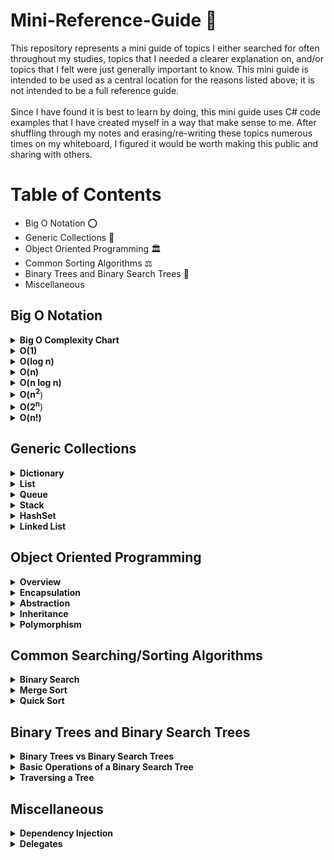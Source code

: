 # Mini-Reference-Guide :bookmark_tabs:
This repository represents a mini guide of topics I either searched for often throughout my studies, topics that I needed a clearer explanation on, and/or topics that I felt were just generally important to know. This mini guide is intended to be used as a central location for the reasons listed above; it is not intended to be a full reference guide. <br>
<br>
Since I have found it is best to learn by doing, this mini guide uses C# code examples that I have created myself in a way that make sense to me.
After shuffling through my notes and erasing/re-writing these topics numerous times on my whiteboard, I figured it would be worth making this public and sharing with others. <br>

# Table of Contents  
* Big O Notation :o:
* Generic Collections :wrench:
* Object Oriented Programming :classical_building:
* Common Sorting Algorithms :balance_scale:
* Binary Trees and Binary Search Trees :evergreen_tree:
* Miscellaneous

## Big O Notation
<details>
  <summary><b>Big O Complexity Chart</b></summary>
<br>
<img src=https://github.com/Kfollen93/Mini-Reference-Guide/blob/main/Images/BigOChart.png alt="Big O Complexity Chart">
</details>

<details>
  <summary><b>O(1)</b></summary>
  O(1) is represented as "Constant Time". This means that regardless of the amount of data that is involved, whether it's 10,000 or 10, it will always require the same amount of time. <br>
  <br>
  An example of O(1) is:

  ```cs
  private static int ReturnFirstElementInArray(int[] arr)
  {
      return arr[0];
  }
  ```
</details>

<details>
  <summary><b>O(log n)</b></summary>
  O(log n) is represented as "Logarithmic Time". This means that the time will increase linearly while n increases exponentially. It is most commonly seen with divide and conquer algorithms. You can think of it as when the input is being divided in half with each iteration, it is logarithmic time. <br>
  <br>
  An example of O(log n) is:

  ```cs
  // Binary Search in a sorted array
  private static int SearchForTargetIndex(int[] arr, int target)
  {
      int leftPointer = 0;
      int rightPointer = arr.Length - 1;
    
      while (leftPointer <= rightPointer)
      {
          int mid = (leftPointer + rightPointer) / 2;

          if (arr[mid] == target)
          {
              return mid;
          }
          else if (target < arr[mid])
          {
              rightPointer = mid - 1;
          }
          else
          {
              leftPointer = mid + 1;
          }
      }
      return false; // Target does not exist.
  }
  ```
  It is worth noting that in the best case here, the time complexity could actually be O(1) if the mid point matches the target at the start. However, it is typical to measure time complexity based upon the worst case scenario, which in this case would be O(log n).
</details>

<details>
  <summary><b>O(n)</b></summary>
  O(n) is represented as "Linear Time". This means that the amount of time it will take is directly proportional to the number (<b><i>n</i></b>) of elements. The larger the amount of data that is involved, the longer it will take to complete. <br>
  <br>
  An example of O(n) is:

  ```cs
  private static int SearchForTargetIndex(int[] arr, int target)
  {
      for (int i = 0; i < arr.Length; i++)
      {
          if (arr[i] == target)
          {
              return i;
          }
      }
  }
  ```
</details>
  
<details>
  <summary><b>O(n log n)</b></summary>
  O(n log n) is represented as "Linearithmic Time". I find it is easiest to understand this as an algorithm that performs O(log n) operations <b><i> n </i></b> times. <br>
  <br>
  An example of O(n log n) is:

  ```cs
private static int[] MergeSort(int[] nums)
{
      if (nums.Length <= 1) return nums; // Array is already sorted
      int[] left;
      int[] right;
      int[] sorted = new int[nums.Length];

      int mid = nums.Length / 2;

      left = new int[mid]; // Sets the size of left

      // if the array is even
      if (nums.Length % 2 == 0)
      {
          right = new int[mid];
      }
      else // if the array is odd, then add one extra element to the right array
      {
          right = new int[mid + 1];
      }

      // Populating the left array -> Going from 0 to the mid point.
      for (int i = 0; i < mid; i++)
      {
          left[i] = nums[i];
      }

      // Populating the right array -> Going from the mid point to the end of the array.
      int j = 0;
      for (int i = mid; i < nums.Length; i++)
      {
          right[j] = nums[i];
          j++;
      }

      // Use recursion to sort the arrays
      left = MergeSort(left);
      right = MergeSort(right);

      // Merge arrays - Call the Merge function
      sorted = Merge(left, right);

      return sorted;
}

public static int[] Merge(int[] left, int[] right)
{
      // Set the size of the sorted array
      int sortedLength = left.Length + right.Length;
      int[] sorted = new int[sortedLength];

      int leftIndex = 0;
      int rightIndex = 0;
      int indexSorted = 0;

      // While there's always at least one element in either array
      while (leftIndex < left.Length || rightIndex < right.Length)
      {
        // If there's at least one element in BOTH arrays
        if (leftIndex < left.Length && rightIndex < right.Length)
        {
            if (left[leftIndex] <= right[rightIndex])
            {
                sorted[indexSorted] = left[leftIndex];
                leftIndex++;
                indexSorted++;
            }
            else
            {
                sorted[indexSorted] = right[rightIndex];
                rightIndex++;
                indexSorted++;
            }
        }
        // If only the left array has elements
        else if (leftIndex < left.Length)
        {
            sorted[indexSorted] = left[leftIndex];
            leftIndex++;
            indexSorted++;
        }
        // If only the right array has elements
        else if (rightIndex < right.Length)
        {
            sorted[indexSorted] = right[rightIndex];
            rightIndex++;
            indexSorted++;
        }
    }
    return sorted;
}
  ```
</details>
  
<details>
  <summary><b>O(n<sup>2</sup></b>)</summary>
  O(n<sup>2</sup>) is represented as "Quadratic Time". You will most typically see this with nested loops (although do not fall victim to thinking if it is a nested loop that it is automatically Quadratic Time; this is not how you calculate time complexity). If you are looping through the outer array <b><i> n </i></b> times, then the inner loop will also need to run <b><i> n </i></b> times during each iteration of the outer loop.  <br>
  <br>
  An example of O(n<sup>2</sup></b>) is:

  ```cs
  private static void SortArrayInPlace(int[] arr)
  {
      int temp;
  
      for (int i = 0; i < arr.Length; i++)
      {
          for (int j = i + 1; j < arr.Length; j++)
          {
              if (arr[j] < arr[i])
              {
                  temp = nums[j];
                  nums[j] = nums[i];
                  nums[i] = temp;
              }
          }
      }
  }
  ```
</details>
  
<details>
  <summary><b>O(2<sup>n</sup></b>)</summary>
  O(2<sup>n</sup>) is represented as "Exponential Time". You will most likely see this with recursive functions that make two recursive calls, in order to solve a problem of size <b><i> n</i></b>.  <br>
  <br>
  An example of O(2^n) is:

  ```cs
  private static int Fibonacci(int n)
  {
      if (n < 2)
      {
          return n;
      }
      else
      {
         return Fibonacci(n - 1) + Fibonacci(n - 2);
      }
  }
  ```
</details>
  
<details>
  <summary><b>O(n!)</b></summary>
  O(n!) is represented as "Factorial Time". You are most likely to see this when writing algorithms that involve permutations. You should know that a factorial is the product of the sequence of <b><i> n</i></b> integers. <b><i>10!</i></b> is already 3,628,800.<br>
  <br>
  I do not have much experience solving common O(n!) algorithms, therefore instead of copying/pasting a solution I do not fully understand, I will share a couple common problems for you to review:

  ```cs
  Traveling Salesman
  Generate all the Permutations of a List
  ```
</details>
  
## Generic Collections
<details>
  <summary><b>Dictionary</b></summary>
  Stores items as a Key/Value pair. I find using a Dictionary can be useful for when you need to add keys (keys must be unique), and be able to track the value for each key. Since the elements are stored as KeyValuePair objects, you can easily loop through the Dictionary to find the value of a key. <br>
 <br>
 An example of using a Dictionary is:
  
  ```cs
    // Every element appears twice except for one element in nums (Example: nums = [4,1,2,1,2]). Find that single one.
    public int SingleNumber(int[] nums)
    {
        // Create a Dictionary
        Dictionary<int, int> dic = new Dictionary<int, int>();
  
        int value = 0;
        
        foreach (int i in nums)
        {
            // Loop through nums, and if the Dictionary does not already contain the key, then add it to the dictionary.
            if (!dic.ContainsKey(i))
            {
                dic.Add(i, 1);
            }
            else
            {   // Here, the key already exists, so instead I add 1 to the value for that key.
                dic[i]++;
            }
        }
        
        // Loop through the K/V pair in the Dictionary, and check for when the Value is equal to one.
        foreach (KeyValuePair<int, int> pair in dic)
        {
            if (pair.Value.Equals(1))
            {
                // Set value equal to the key that has a value of 1
                value = pair.Key; 
            }
        }
        // Returning value which is the key that had a value of 1.
        return value;
    }
```
</details>

<details>
  <summary><b>List</b></summary>
  Similar to an Array but able to add/remove items from it during run time. <br>
  <br>
  An example of using a List is:
  
  ```cs
      public static void Main(string[] args)
      {
          List<int> myList = new List<int>();

          myList.Add(1);
          myList.Add(2);
          myList.Add(3);
          foreach (int i in myList)
          {
              Console.WriteLine(i);
          }
          Console.WriteLine("--------");

          myList.Reverse();
          foreach (int i in myList)
          {
              Console.WriteLine(i);
          }
          Console.WriteLine("--------");

          myList.Remove(2);
          foreach (int i in myList)
          {
              Console.WriteLine(i);
          }
          Console.WriteLine("--------");

          Console.WriteLine("The index of number 3 is: " + myList.IndexOf(3));

          Console.WriteLine(myList.ToArray());
      }
  
      /*
      1
      2
      3
      --------
      3
      2
      1
      --------
      3
      1
      --------
      The index of number 3 is: 0
      System.Int32[]
      */
```
</details>
  
<details>
  <summary><b>Queue</b></summary>
  Stores items on First-in-First-out (FIFO) basis. You can remember how a Queue works by thinking of waiting in a line. The person at the front of the line, will be first the first person out of the line. <br>
  <br>
  An example of a using a Queue is:
  
```cs
    static void Main(string[] args)
    {
        Queue<int> myQueue = new Queue<int>();
  
        myQueue.Enqueue(1);
        myQueue.Enqueue(2);
        myQueue.Enqueue(3);
        myQueue.Enqueue(4);
        myQueue.Dequeue();
        myQueue.Peek();
  
        foreach(int i in myQueue)
        {
            Console.WriteLine(i);
        }
  
        Console.WriteLine(myQueue.Peek());
  
      /* Output:
         2
         3
         4
         
         2 // Peek() returns the object at the beginning of the Queue without removing it
      */
    }
  ```
</details>
  
<details>
  <summary><b>Stack</b></summary>
  Stores items on a Last-in-First-out (LIFO) basis. Some important methods of a Stack are: Peek() which returns the object at the top of the Stack without removing it, Pop() which removes and returns the object at the top of the Stack, and Push() which inserts an object at the top of the Stack. <br>
  <br>
  I find myself frequently using Stacks when implementing an iterative approach during a tree traversal, an example being:
  
  ```cs
  /**
 * Definition for a binary tree node.
 * public class TreeNode {
 *     public int val;
 *     public TreeNode left;
 *     public TreeNode right;
 *     public TreeNode(int val=0, TreeNode left=null, TreeNode right=null) {
 *         this.val = val;
 *         this.left = left;
 *         this.right = right;
 *     }
 * }
 */
public class Solution
{
    public IList<int> InorderTraversal(TreeNode root) 
    {
        List<int> list = new List<int>();
        if (root == null) return list;
        
        Stack<TreeNode> stack = new Stack<TreeNode>();
        
        while (stack.Count != 0 || root != null)
        {
            if (root != null)
            {
                stack.Push(root);
                root = root.left;
            }
            else
            {
                root = stack.Pop();
                list.Add(root.val);
                root = root.right;
            }
        }
        
        return list;
    }
}
```
</details>
  
<details>
  <summary><b>HashSet</b></summary>
  Functions similar to a List by being able to add and remove items, however the main difference is that it can only store unordered unique elements (no duplicates). You can also use similar properties and functions with a HashSet that you can with a List such as Count(), Add(), and Remove(). <br>
  <br>
An example of using a HashSet is:
  
```cs
  public static void Main(string[] args)
  {

    HashSet<int> hash = new HashSet<int>();

    hash.Add(1);
    hash.Add(2);
    hash.Add(3);
    hash.Add(3); // NOTE: This 3 is not added since it's duplicative.
    foreach (int i in hash)
    {
        Console.WriteLine(i);
    }
    Console.WriteLine("--------");

    hash.Remove(2);
    foreach (int i in hash)
    {
        Console.WriteLine(i);
    }

    /*
    1
    2
    3
    --------
    1
    3
    */
  }
```
</details>
  
<details>
  <summary><b>Linked List</b></summary>
  Linked Lists are worth reading into further than this brief summary, as they are often used in interview questions and they can be a bit tricky to understand. Linked Lists provide O(1) insertion and removal operations. <br>
  You can visualize a Linked List as a list that contains nodes and each node contains a value and pointer (the link) to the next node within the list. <br>
  <br>
  
  ```
          [5] -> [4] -> [9] -> [6]
  ```
  <br>
An example of using a Linked List is:
  
```cs
  /**
 * Definition for singly-linked list.
 * public class ListNode {
 *     public int val;
 *     public ListNode next;
 *     public ListNode(int val=0, ListNode next=null) {
 *         this.val = val;
 *         this.next = next;
 *     }
 * }
 */
  public class Solution 
  {
      public ListNode ReverseList(ListNode head)
      {
          ListNode prev = null;

          while (head != null)
          {
              ListNode temp = head;
              head = head.next;
              temp.next = prev; // Turns the pointer backwards
              prev = temp;
          } 
          return prev;
      }
  }
```
</details>
  
## Object Oriented Programming
 <details>
    <summary><b>Overview</b></summary>
  Object Oriented Programming (OOP) is a programming style that focuses on the use of classes and objects. You will commonly hear this structure used with examples such as the code classes being blueprints that build instances of objects. The class is often a broad category, that will then share attributes, but the objects themselves will have their own values. Imagine you have a class named <code>Car</code>, and it has the attributes of: <code>model</code>, <code>color</code>, <code>year</code>. We could then give the Car class a method as well, such as, <code>ChangeColor();</code>. After that we would make an instance of the class, which is the object, by using the <code>new</code> keyword, such as <code>Car myFirstCar = new Car();</code>. From here you could make several car instances from the <code>Car</code> class that all have different values for the attributes listed above. <br>
   <br>
  There are four pillars of OOP, which are: Encapsulation, Abstraction, Inheritance, and Polymorphism.
 </details>
  
 <details>
   <summary><b>Encapsulation</b></summary>
   Encapsulation uses public/private modifiers to restrict what attributes can (and can not) be accessed. Attributes of the class are often kept private and public get and set accessors are provided to manipulate these attributes. Proper use of Encapsulation will help us avoid breaking things that are not related to the change we are making, increase readability and maintainability, and reduce complexity by means of decoupling.
   
 ```cs
 class Enemy
{
    private string name;
    public string Name // Property
    {
        get { return name; } // get accessor which returns the value of the Name property
        set { name = value; } // set accessor to set a new value. The value keyword represents the value being assigned to the property.
    }
}
```
```cs
  class Program
 {
    static void Main(string[] args)
    {
        Enemy enemy = new Enemy();
        enemy.Name = "Bowser"; // set accessor will invoke
        Console.WriteLine(enemy.Name); // get accessor will invoke
    }
 }
```
   
 </details>
  
 <details>
   <summary><b>Abstraction</b></summary>
   Abstraction only shows the essential information, and hides any unnecessary details from the user. Abstraction is often implemented through interfaces and by using abstract classes. Abstraction and Encapsulation relate in a lot of ways, but Abstraction's focus is around creating an interface through which classes can interact with, and keeping the code decoupled so that each object is its own entity.<br>
   <br>
We're abstracting away the actual implmentation of how something works.  We're not interested in those specifics. A great example can be seen with a car. There are few things we need to know about a car in order to use it: how much gas it has, how the steering wheel works, where the break pedal and gas pedal is, and so forth. However, we don't need to know exactly how the car works when we press the gas pedal and how this actually causes the car to move, along with how the break pedal works to slow down the car. All we care about is that if we call the method <code>MoveCar()</code> that the car would move. Therefore, by using interfaces, sections of code can communicate with each other, but they don't depend on each other to work.
 </details>
  
 <details>
   <summary><b>Inheritance</b></summary>
   At the simplest level, Inheritance involves the child class inheriting data and behaviors from the parent class. Sticking with the car example, it would make sense to have a parent class named <code>Car</code>. This class would contain data that is shared among all cars such as: <code>type</code>, <code>model</code>, <code>year</code>, <code>color</code>, and so forth. The idea of this parent class is that it contains general data that our child classes can inherit when we create an object. For example, now that the parent class <code>Car</code> is complete, we could make a child class such as <code>BMW</code> that inherits from <code>Car</code> and create an object. This might look like:
   
   ```cs
    class Car
    {
        private string type;
        public string Type
        {
            get { return type; }
            set { type = value; }
        }

        private int numOfDoors;
        public int NumOfDoors
        {
            get { return numOfDoors; }
            set { numOfDoors = value; }
        }

        private int year;
        public int Year
        {
            get { return year; }
            set { year = value; }
        }

        private string color;
        public string Color
        {
            get { return color; }
            set { color = value; }
        }

        public void PushHorn()
        {
            Console.WriteLine("Honk honk!");
        }
    }
```

```cs
    class Bmw : Car
    {
        public string bmwSeries = "Default Series";

        public void DisplayBMWLogo()
        {
            Console.WriteLine("Only BMW cars come with the BMW logo.");
        }
    }
```

```cs
class Program
    {
        static void Main(string[] args)
        {
            Bmw myBmw = new Bmw();
            {
                myBmw.Type = "gas";
                myBmw.NumOfDoors = 2;
                myBmw.Year = 2004;
                myBmw.Color = "red";
                myBmw.bmwSeries = "series 3";
            };

            myBmw.PushHorn();
            Console.WriteLine($"My BMW is a {myBmw.NumOfDoors} door car, and it is a {myBmw.bmwSeries}.");
            myBmw.DisplayBMWLogo();
   
            /* Output:
               Honk honk!
               My BMW is a 2 door car, and it is a series 3.
               Only BMW cars come with the BMW logo. */
        }
    }
```
   You can then create as many other car classes that you want like <code>Audi</code> for example, and then have it also inherit from the <code>Car</code> base class. This way you are able to reuse the fields created, and tailor them specifically to the car you create, without having to re-write the same code each time.

 </details>
  
 <details>
   <summary><b>Polymorphism</b></summary>
   To understand Polymorphism, it helps to know what the actual definition of the term is. Polymorphism is the condition of occurring in several different forms. In programming, this means that Polymorphism provides a class with the ability to have multiple implementations with the same name. Polymorphism tends to expand on Inheritance by allowing us to use inherited methods from another class to perform different tasks. This gives us the opportunity to call a single method in many different ways (specifically by including the use of virtual and override methods). <br>
To make this more clear, I have posted an example below directly from the Microsoft documentation on Polymorphism:

```cs
// https://docs.microsoft.com/en-us/dotnet/csharp/fundamentals/object-oriented/polymorphism
public class Shape
{
    // A few example members
    public int X { get; private set; }
    public int Y { get; private set; }
    public int Height { get; set; }
    public int Width { get; set; }

    // Virtual method
    public virtual void Draw()
    {
        Console.WriteLine("Performing base class drawing tasks");
    }
}

public class Circle : Shape
{
    public override void Draw()
    {
        // Code to draw a circle...
        Console.WriteLine("Drawing a circle");
        base.Draw();
    }
}
public class Rectangle : Shape
{
    public override void Draw()
    {
        // Code to draw a rectangle...
        Console.WriteLine("Drawing a rectangle");
        base.Draw();
    }
}
public class Triangle : Shape
{
    public override void Draw()
    {
        // Code to draw a triangle...
        Console.WriteLine("Drawing a triangle");
        base.Draw();
    }
}

// Polymorphism at work #1: a Rectangle, Triangle and Circle
// can all be used whereever a Shape is expected. No cast is
// required because an implicit conversion exists from a derived
// class to its base class.
var shapes = new List<Shape>
{
    new Rectangle(),
    new Triangle(),
    new Circle()
};

// Polymorphism at work #2: the virtual method Draw is
// invoked on each of the derived classes, not the base class.
foreach (var shape in shapes)
{
    shape.Draw();
}
/* Output:
    Drawing a rectangle
    Performing base class drawing tasks
    Drawing a triangle
    Performing base class drawing tasks
    Drawing a circle
    Performing base class drawing tasks
*/
```
I find this Microsoft example to be concise and a good way to begin trying to grasp how to think about Polymorphism.  I had a problem where I was tasked with reading from a text file to calculate the area of multiple shapes and then sorting the shapes from largest area to smallest, all while implementing OOP principles.  The Microsoft example above is what I modeled my code from, but I used an <code>abstract</code> method in my base <code>Shape</code> class, rather than a <code>virtual</code> method. As I'm still learning how to properly implement OOP throughout my programs, I am aware this could probably have been implemented in a better manner, but my example is below for reference to see how this could work in a "real" problem. <br>
   
<details>
      <summary><b>My Implementation/Example</b></summary>

```cs
using System;
using System.Collections.Generic;
using System.IO;
using System.Linq;

/*  Expectations:
⦁	Read from a text file to calculate the area of multiple shapes.
⦁	Sort the shapes from largest area to smallest and display the results.
⦁	Follow Object Oriented principles and best practices.
⦁	Output will include the shape and the area.
⦁	If any dimension is zero or negative then it should be ignored.
⦁	If any shape does not match one of the expected shapes then it should be ignored.
*/

namespace CodingProblem
{
    class Program
    {
        private static double circleArea;
        private static double squareArea;
        private static double rectangleArea;
        private static double triangleArea;

        static void Main(string[] args)
        {
            var text = File.ReadLines(@"C:\FILEPATH\Shapes.txt").ToList();
            List<AreaResult> output = new();
            Rectangle rectangle = new();
            Circle circle = new();
            Triangle triangle = new();
            Square square = new();

            foreach (string line in text)
            {
                if (line.Contains("rectangle"))
                {
                    output.Add(rectangle.GetArea(line));
                }
                else if (line.Contains("circle"))
                {
                    output.Add(circle.GetArea(line));
                }
                else if (line.Contains("triangle"))
                {
                    output.Add(triangle.GetArea(line));
                }
                else if (line.Contains("square"))
                {
                    output.Add(square.GetArea(line));
                }
                else
                {
                    // Not a valid shape.
                }
            }

            output.Sort((a, b) => a.area < b.area ? 1 : a.area > b.area ? -1 : 0);
            
            foreach (AreaResult areaResult in output)
            {
                if (areaResult.area <= 0)
                {
                    continue;
                }
                else
                {
                    Console.WriteLine($"{areaResult.shape} {Math.Round(areaResult.area, 2)}");
                }
            }
        }

        private readonly struct AreaResult
        {
            public readonly double area;
            public readonly string shape;

            public AreaResult(string shape, double area)
            {
                this.shape = shape;
                this.area = area;
            }

            public static AreaResult FinalShape(string shape, double area)
            {
                return new AreaResult(shape, area);
            }
        }

        abstract class Shape
        {
            public abstract AreaResult GetArea(string line);
        }

        class Circle : Shape
        {
            public override AreaResult GetArea(string line)
            {
                string[] split = line.Split(' ');
                double diameter = double.Parse(split[1]);
                if (diameter <= 0)
                {
                    return default; // This returns a 0.
                }

                CalculateCircle(diameter);
                return AreaResult.FinalShape("circle", circleArea);
            }
        }

        class Rectangle : Shape
        {
            public override AreaResult GetArea(string line)
            {
                string[] split = line.Split(' ');
                double numWidth = double.Parse(split[1]);
                double numHeight = double.Parse(split[2]);
                CalculateRectangle(numWidth, numHeight);
                if (rectangleArea <= 0)
                {
                    return default;
                }
                return AreaResult.FinalShape("rectangle", rectangleArea);
            }
        }

        class Square : Shape
        {
            public override AreaResult GetArea(string line)
            {
                string[] split = line.Split(' ');
                double numWidth = double.Parse(split[1]);
                CalculateSquare(numWidth);
                if (squareArea <= 0)
                {
                    return default;
                }
                return AreaResult.FinalShape("square", squareArea);
            }
        }

        class Triangle : Shape
        {
            public override AreaResult GetArea(string line)
            {
                string[] split = line.Split(' ');
                double numWidth = double.Parse(split[1]);
                double numHeight = double.Parse(split[2]);
                CalculateTriangle(numWidth, numHeight);
                if (triangleArea <= 0)
                {
                    return default;
                }
                return AreaResult.FinalShape("triangle", triangleArea);
            }
        }

        #region Method Calculations
        public static void CalculateCircle(double diameter)
        {
            circleArea = Math.PI * Math.Pow((diameter / 2), 2);
        }

        public static void CalculateSquare(double widthOfSquare)
        {
            squareArea = Math.Pow(widthOfSquare, 2);
        }

        public static void CalculateRectangle(double rectangleWidth, double rectangleHeight)
        {
            rectangleArea = rectangleWidth * rectangleHeight;
        }

        public static void CalculateTriangle(double triangleWidth, double triangleHeight)
        {
            triangleArea = (triangleWidth * triangleHeight) / 2;
        }
        #endregion
    }
}
```
</details>
  </details>
  
## Common Searching/Sorting Algorithms
 <details>
   <summary><b>Binary Search</b></summary>
   Binary Search is a fast algorithm to find a value in a sorted array (or any sorted sequence). The algorithm works by initially searching the entire sequence. At each step, the algorithm compares the median value in the search space to the target value. Due to the sequence being sorted, it can then eliminate half of the search space. By doing this repeatedly, it will eventually be left with a search space consisting of a single element, the target value/index, or we can return out of the function if the target does not exist at this point. The time complexity of the Binary Search algorithm is <b>O(log n)</b>, and space complexity is <b>O(n)</b>.

```cs
// Binary Search in a sorted array
  private static int SearchForTargetIndex(int[] arr, int target)
  {
      int leftPointer = 0;
      int rightPointer = arr.Length - 1;
    
      while (leftPointer <= rightPointer)
      {
          int mid = (leftPointer + rightPointer) / 2;

          if (arr[mid] == target)
          {
              return mid;
          }
          else if (target < arr[mid])
          {
              rightPointer = mid - 1;
          }
          else
          {
              leftPointer = mid + 1;
          }
      }
      return false; // Target does not exist.
  }
```
 </details>
  
 <details>
   <summary><b>Merge Sort</b></summary>
   Merge Sort is a divide and conquer algorithm that works by breaking an array down into several smaller sub-arrays until each sub-array consists of a single element, and then merges them back into a final sorted array. It is important to note that although my example shows an array being sorted, you will often see Merge Sort being the preferred implementation when dealing with sorting linked-lists. The time complexity of the Merge Sort algorithm is <b>O(n log n)</b>, and space complexity is <b>O(n)</b>.
   
```cs
private static int[] MergeSort(int[] nums)
{
    if (nums.Length <= 1) return nums; // Array is already sorted
    int[] left;
    int[] right;
    int[] sorted = new int[nums.Length];

    int mid = nums.Length / 2;

    left = new int[mid]; // Sets the size of left

    // if the array is even
    if (nums.Length % 2 == 0)
    {
        right = new int[mid];
    }
    else // if the array is odd, then add one extra element to the right array
    {
        right = new int[mid + 1];
    }

    // Populating the left array -> Going from 0 to the mid point.
    for (int i = 0; i < mid; i++)
    {
        left[i] = nums[i];
    }

    // Populating the right array -> Going from the mid point to the end of the array.
    int j = 0;
    for (int i = mid; i < nums.Length; i++)
    {
        right[j] = nums[i];
        j++;
    }

    // Use recursion to sort the arrays
    left = MergeSort(left);
    right = MergeSort(right);

    // Merge arrays - Call the Merge function
    sorted = Merge(left, right);

    return sorted;
}

public static int[] Merge(int[] left, int[] right)
{
    // Set the size of the sorted array
    int sortedLength = left.Length + right.Length;
    int[] sorted = new int[sortedLength];

    int leftIndex = 0;
    int rightIndex = 0;
    int indexSorted = 0;

    // While there's always at least one element in either array
    while (leftIndex < left.Length || rightIndex < right.Length)
    {
      // If there's at least one element in BOTH arrays
      if (leftIndex < left.Length && rightIndex < right.Length)
      {
          if (left[leftIndex] <= right[rightIndex])
          {
              sorted[indexSorted] = left[leftIndex];
              leftIndex++;
              indexSorted++;
          }
          else
          {
              sorted[indexSorted] = right[rightIndex];
              rightIndex++;
              indexSorted++;
          }
      }
      // If only the left array has elements
      else if (leftIndex < left.Length)
      {
          sorted[indexSorted] = left[leftIndex];
          leftIndex++;
          indexSorted++;
      }
      // If only the right array has elements
      else if (rightIndex < right.Length)
      {
          sorted[indexSorted] = right[rightIndex];
          rightIndex++;
          indexSorted++;
      }
  }
  return sorted;
}
```
 </details>
  
 <details>
   <summary><b>Quick Sort</b></summary>
   Quick Sort is another divide and conquer algorithm. You will often see Quick Sort being the preferred implementation when dealing with sorting arrays. It works by choosing an element as a pivot point, and then partitioning the array around that pivot point so that elements that are smaller than the pivot point are before it, and elements larger than it are after it. Through recursion, we repeat this partition until the array is sorted. Although you could select any element as the pivot point, it is common to choose the median value from the first, last, and middle element of the array. A benefit of Quick Sort is that it sorts in place so it doesn’t require any additional storage. The worst case time complexity of Quick Sort is <b>O(n<sup>2</sup></b>), but the average time complexity (and best) is <b>O(n log n)</b>; however, the space complexity is only <b>O(log n)</b>.
   
   ```cs
public static void QuickSort(int[] arr, int low, int high)
{  
      if (low < high)
      {
          int pivotLocation = Partition(arr, low, high);
          QuickSort(arr, low, pivotLocation - 1);
          QuickSort(arr, pivotLocation + 1, high);
      }
}
        
public static int Partition(int[] arr, int low, int high)
{
      int pivot = arr[high];
      int index = (low - 1);

      for (int i = low; i <= high - 1; i++)
      {
          if (arr[i] < pivot)
          {
              index++;
              Swap(arr, index, i);
          }
      }

      Swap(arr, index + 1, high);
      return (index + 1);
}

public static void Swap(int[] arr, int index, int i)
{
      int temp = arr[index];
      arr[index] = arr[i];
      arr[i] = temp;
}

/*

Driver code to set up and print the sorted array

public static void Main(string[] args)
{

     int[] arr = {2, 6, 5, 3, 8, 7, 1, 0};
     int startOfArr = 0;
     int endOfArr = arr.Length - 1;

     QuickSort(arr, startOfArr, endOfArr);
     foreach (int i in arr)
     {
         Console.WriteLine(i); // 0 1 2 3 5 6 7 8
     }
}

*/ 
```
 </details>
  
## Binary Trees and Binary Search Trees
<details>
  <summary><b>Binary Trees vs Binary Search Trees</b></summary>
  The focus of this section will be specifically on Binary Search Trees, but I think it is important to have an understanding that Binary Trees and Binary Search Trees are different. <br>
  <br>
  I like to think of Binary Trees as a basic data structure, that involves a collection of nodes. The only rule for a Binary Tree is that a parent node can never have more than two children (hence "Binary"). Hierarchically, a Binary Search Tree shares the same structure as a Binary Tree, but the Binary Search Tree nodes are organized in a way where the left child only contains nodes with values less than the parent node, and the right child only contains nodes with values greater than (or equal) to the parent node. <br>
  <br>
  You can think of the Binary Tree as a more basic/general data stucture of a Binary Search Tree, but keeping in mind that they do differ. All Binary Search Trees are by definition a Binary Tree, but not all Binary Trees are Binary Search Trees. A Binary Search Tree is simply a variation of the Binary Tree, pertaining to how the nodes are organized. <br>
  <br>
  
  ```
                                      Binary Tree           Binary Search Tree
                                         100                      102
                                        /   \                    /   \
                                      101    102               100   103

```
</details>
  
<details>
  
  <summary><b>Basic Operations of a Binary Search Tree</b></summary>
  To my understanding, when working with BSTs, it is best to try to work with "Balanced" trees. A balanced BST is when the left and right subtrees only differ in height by at most one from every node. <br>
  <br>
 
```
                                    Unbalanced BST         Balanced Binary Search Tree
                                       103                     102
                                      /                       /   \
                                    102                     100    103
                                    /
                                  100

```
  The reason for working with a balanced BST, rather than an unbalanced BST, is that we can get the time complexity for Searching, Inserting and Deleting a node, all down to O(log n) (as opposed to the slower O(n) time complexity for an unbalanced BST).
  <br>
    <details>
      <summary><b>Search</b></summary>
      Search for an element in the tree. <br>
      This could be solved iteratively or recursively. Below is my example of searching for an element in a BST iteratively:
```cs
/**
 * Definition for a binary tree node.
 * public class TreeNode {
 *     public int val;
 *     public TreeNode left;
 *     public TreeNode right;
 *     public TreeNode(int val=0, TreeNode left=null, TreeNode right=null) {
 *         this.val = val;
 *         this.left = left;
 *         this.right = right;
 *     }
 * }
 */
public class Solution 
{
    public TreeNode SearchBST(TreeNode root, int val) 
    {
        while (root != null)
        {
            if (root.val == val)
            {
                return root;
            }
            
            if (val < root.val)
            {
                root = root.left;
            }
            else
            {
                root = root.right;
            }
        }
        
        return null;
    }
}
```
  </details>
    <details>
      <summary><b>Insert</b></summary>
      Insert an element in the tree. <br>
      This could be solved iteratively or recursively. Below is my example of inserting an element in a BST recursively & iteratively: <br>
      
```cs
/**
 * Definition for a binary tree node.
 * public class TreeNode {
 *     public int val;
 *     public TreeNode left;
 *     public TreeNode right;
 *     public TreeNode(int val=0, TreeNode left=null, TreeNode right=null) {
 *         this.val = val;
 *         this.left = left;
 *         this.right = right;
 *     }
 * }
 */
public class Solution 
{
    public TreeNode InsertIntoBST(TreeNode root, int val)
    {
        if (root == null) return new TreeNode(val);
        
        if (root.val > val)
        {
            root.left = InsertIntoBST(root.left, val);
        }
        else
        {
            root.right = InsertIntoBST(root.right, val);
        }
        
        return root;
    }
}
      
// Iterative solution below:
      
public class Solution
{
    public TreeNode InsertIntoBST(TreeNode root, int val)
    {
        if (root == null) return new TreeNode(val);
        TreeNode current = root;
        
        while (true)
        {
            if (current.val <= val)
            {
                if (current.right != null)
                {
                    current = current.right;
                }
                else
                {
                    current.right = new TreeNode(val);
                    break;
                }
            }
            else
            {
                if (current.left != null)
                {
                    current = current.left;
                }
                else
                {
                    current.left = new TreeNode(val);
                    break;
                }
            }
        }
        
        return root;
    }
}
```
      
</details>
    <details>
      <summary><b>Delete</b></summary>
      Delete an element in the tree. <br>
      This is by far the most complex operation to do when it comes to the three (Search, Insert, and Delete). This is because there are three conditions that you must check for when wanting to delete a node. <br>
      <br>
      First condition to check: If the node doesn't have any children. <br>
      Second condition to check: If the node has one child (left or right). <br>
      Third condition to check: If the node has two children. <br>
      <br>
      An example of deleting a node from a BST can be seen below: <br>
      
```cs
/**
 * Definition for a binary tree node.
 * public class TreeNode {
 *     public int val;
 *     public TreeNode left;
 *     public TreeNode right;
 *     public TreeNode(int val=0, TreeNode left=null, TreeNode right=null) {
 *         this.val = val;
 *         this.left = left;
 *         this.right = right;
 *     }
 * }
 */
public class Solution 
{ 
    public TreeNode DeleteNode(TreeNode root, int key) 
    {
        if (root == null) return null;
        
        if (key < root.val)
        {
            root.left =  DeleteNode(root.left, key);
        }  
        else if (key > root.val )
        {
            root.right =  DeleteNode(root.right, key);
        }
        else // Here we've found the node that we need to delete.
        {
            root = DeleteFoundNode(root,key); 
        }
        
        return root;
    }
    
    public TreeNode DeleteFoundNode(TreeNode root, int key) 
    {
        if (root.right == null && root.left == null) // 1. Node has no children.
        {
            root = null;
        }
        else if (root.right == null) // 2. Node has one child either right or left.
        {
            root = root.left;
        }
        else if (root.left == null)
        {
            root = root.right;
        }   
        else // 3. Node has two children.
        {
            TreeNode minNode = FindMinValue(root.right);
            root.val = minNode.val;
            root.right = DeleteNode(root.right, minNode.val);
        }
        
        return root;        
    }
    
    public TreeNode FindMinValue(TreeNode root)
    {
        while (root.left != null)
        {
            root = root.left;
        }
        
        return root;
    }
}
```
   </details>
</details>
  
<details>
  <br>
  <summary><b>Traversing a Tree</b></summary>
    <details>
      <summary><b>Breadth First Search (Level-order Traversal)</b></summary>
      Breadth First Search (BFS), also known as Level-order Traversal, is when you a traverse a tree starting from the root node and then explore all the nodes at the current depth, before moving on to explore all the nodes at the next depth. I like to think of this as going from left to right as you explore the nodes at each level of the tree. <br>
      <br>
      An example to print out nodes in a Level-order traversal is: <br>
      
```cs
private void LevelOrderTraversal(Node root)
{
    // Base Case
    if (root == null) return;

    Queue<Node> q = new Queue<Node>();
    q.Enqueue(root);

    while(true)
    {
        int nodeCount = q.Count;
        if (nodeCount == 0) break;

        while(nodeCount > 0)
        {
            Node node = q.Peek();
            // Now remove the current node
            q.Dequeue();

            // Check for children nodes and Enqueue
            if(node.left != null)
              q.Enqueue(node.left);
            if(node.right != null)
                q.Enqueue(node.right);

            nodeCount--;
        }
    }
}   
 ```  
 </details>

  
<details>
  
  <summary><b>Depth First Search</b></summary>
  Depth First Search (DFS) is an algorithm used to traverse tree or graph structures. The algorithm starts at the root node, and then traverses are far as possible before backtracking. There are three commons ways to traverse a tree (or graph) in a DFS manner: Pre-Order, In-Order, and Post-Order.
    <details>
      <summary><b>Pre-order Traversal</b></summary>
      Traverse the tree in Pre-order (Root, Left, Right). You could use this traversal when you want to create a copy of a binary search tree. <br>
      <br>
      This means you will first visit the root node, then visit the left child (which includes its entire subtree), and lastly visit the right child (also including its entire subtree). A recursive example can be seen below when combining two binary trees into one: <br>
      
```cs
      /**
 * Definition for a binary tree node.
 * public class TreeNode {
 *     public int val;
 *     public TreeNode left;
 *     public TreeNode right;
 *     public TreeNode(int val=0, TreeNode left=null, TreeNode right=null) {
 *         this.val = val;
 *         this.left = left;
 *         this.right = right;
 *     }
 * }
 */
      
public class Solution 
{
    public TreeNode MergeTrees(TreeNode root1, TreeNode root2)
    {
        if (root1 == null) return root2;
        if (root2 == null) return root1;
        
        root1.val += root2.val;
        root1.left = MergeTrees(root1.left, root2.left);
        root1.right = MergeTrees(root1.right, root2.right);
        
        return root1;
    }
}
```
</details>
  
 <details>
      <summary><b>In-order Traversal</b></summary>
      Traverse the tree in In-order (Left, Root, Right). Often used to get the values of nodes from a tree in ascending order (with a BST). <br>
   <br>
   This means you will first visit the left child (which includes its entire subtree), then visit the root node, and lastly visit the right child (also including its entire subtree). When performing In-order Traversal on a BST, this will result in all nodes being visited in ascending order.
A recursive example can be seen below: <br>
   
```cs
/**
 * Definition for a binary tree node.
 * public class TreeNode {
 *     public int val;
 *     public TreeNode left;
 *     public TreeNode right;
 *     public TreeNode(int val=0, TreeNode left=null, TreeNode right=null) {
 *         this.val = val;
 *         this.left = left;
 *         this.right = right;
 *     }
 * }
 */
   
public class Solution 
{
    // Create a list to store the nodes
    List<int> list = new List<int>();
    
    public IList<int> InorderTraversal(TreeNode root) 
    {
        InOrder(root);
        return list;
    }
    
    public void InOrder(TreeNode root)
    {
        // Base case for recursive call
        if (root == null)
        {
            return;
        }

        InOrder(root.left);
        list.Add(root.val);
        InOrder(root.right);
    }
}
```
</details>
    <details>
      <summary><b>Post-order Traversal</b></summary>
      Traverse the tree in Post-order (Left, Right, Root). If you know you will need to explore all the leaves before any root nodes, then Post-Order will be the fastest. <br>
      <br>
      An example of traversing and outputting the nodes of a tree in Post-order is:
      
```cs
/*
 * Definition for a binary tree node.
 * public class TreeNode {
 *     public int val;
 *     public TreeNode left;
 *     public TreeNode right;
 *     public TreeNode(int val=0, TreeNode left=null, TreeNode right=null) {
 *         this.val = val;
 *         this.left = left;
 *         this.right = right;
 *     }
 * }
 */
      
public class Solution
{
    List<int> list = new List<int>();

    public IList<int> PostorderTraversal(TreeNode root)
    {
        PostOrder(root);
        return list;
    }

    private void PostOrder(TreeNode root)
    {
        // Base case
        if (root == null) return;

        PostOrder(root.left);
        PostOrder(root.right);
        list.Add(root);
    }
}
```
</details>
</details>
      </details>
 
## Miscellaneous
<details>
  <summary><b>Dependency Injection</b></summary>
  Dependency Injection deals with providing the objects that an object needs, instead of having it construct the objects themselves. It is a software design pattern which enables the development of loosely coupled code. This results in being able to more easily make future changes throughout the application. The last of the SOLID principles (the "D") stands for "Dependency Inversion Principle" which states: "that high-level modules/classes should not depend on low-level modules/classes. Both should depend upon abstractions. Secondly, abstractions should not depend upon details. Details should depend upon abstractions".
<br>
</details>

<details>
  <summary><b>Delegates</b></summary>
  To quote Microsoft: "A delegate is a type that represents references to methods with a particular parameter list and return type". Delegates allow methods to be passed as parameters. You can understand how to implement/use a delegate by following the three steps: Declaring, Instaniating, and Invoking.
<br>
</details>


